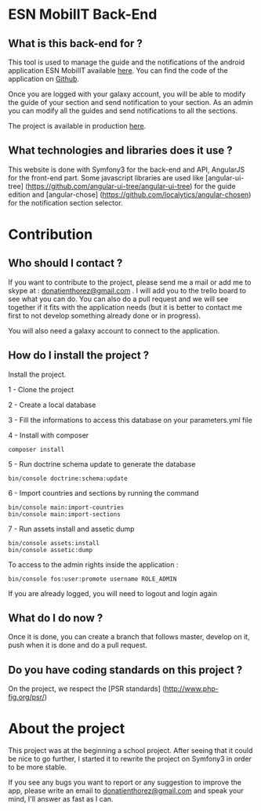 # ESN MobilIT Back-End

## What is this back-end for ? 

This tool is used to manage the guide and the notifications of the android application ESN MobilIT available [here](https://play.google.com/store/apps/details?id=org.esn.mobilit&hl=en). You can find the code of the application on  [Github](https://github.com/donatienthorez/ESN_Mobil-IT).

Once you are logged with your galaxy account, you will be able to modify the guide of your section and send notification to your section. As an admin you can modify all the guides and send notifications to all the sections.

The project is available in production [here](http://mobilit.esnlille.fr).

## What technologies and libraries does it use ?

This website is done with Symfony3 for the back-end and API, AngularJS for the front-end part. Some javascript libraries are used like [angular-ui-tree] (https://github.com/angular-ui-tree/angular-ui-tree) for the guide edition and [angular-chose]  (https://github.com/localytics/angular-chosen) for the notification section selector.

# Contribution

## Who should I contact ?

If you want to contribute to the project, please send me a mail or add me to skype at : donatienthorez@gmail.com .  I will add you to the trello board to see what you can do. You can also do a pull request and we will see together if it fits with the application needs (but it is better to contact me first to not develop something already done or in progress).

You will also need a galaxy account to connect to the application.

## How do I install the project ?

Install the project.

1 - Clone the project

2 - Create a local database

3 - Fill the informations to access this database on your parameters.yml file

4 - Install with composer
```
composer install
```

5 - Run doctrine schema update to generate the database
```
bin/console doctrine:schema:update
```

6 - Import countries and sections by running the command 
```
bin/console main:import-countries
bin/console main:import-sections
```
7 - Run assets install and assetic dump
```
bin/console assets:install
bin/console assetic:dump
```

To access to the admin rights inside the application :
```
bin/console fos:user:promote username ROLE_ADMIN
```
If you are already logged, you will need to logout and login again 

## What do I do now ?

Once it is done, you can create a branch that follows master, develop on it, push when it is done and do a pull request.

## Do you have coding standards on this project ?

On the project, we respect the [PSR standards] (http://www.php-fig.org/psr/)

# About the project
This project was at the beginning a school project. After seeing that it could be nice to go further, I started it to rewrite the project on Symfony3 in order to be more stable.

If you see any bugs you want to report or any suggestion to improve the app, please write an email to donatienthorez@gmail.com and speak your mind, I'll answer as fast as I can. 


